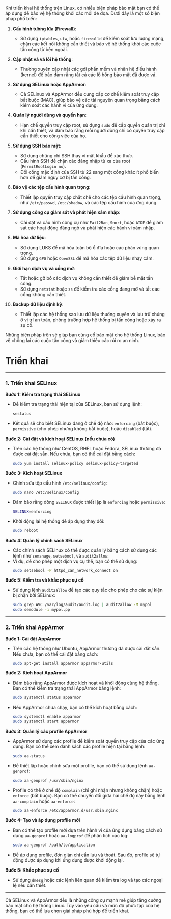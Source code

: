 Khi triển khai hệ thống trên Linux, có nhiều biện pháp bảo mật bạn có thể áp dụng để bảo vệ hệ thống khỏi các mối đe dọa. Dưới đây là một số biện pháp phổ biến:

1. **Cấu hình tường lửa (Firewall)**:
   - Sử dụng `iptables`, `ufw`, hoặc `firewalld` để kiểm soát lưu lượng mạng, chặn các kết nối không cần thiết và bảo vệ hệ thống khỏi các cuộc tấn công từ bên ngoài.

2. **Cập nhật và vá lỗi hệ thống**:
   - Thường xuyên cập nhật các gói phần mềm và nhân hệ điều hành (kernel) để bảo đảm rằng tất cả các lỗ hổng bảo mật đã được vá.

3. **Sử dụng SELinux hoặc AppArmor**:
   - Cả SELinux và AppArmor đều cung cấp cơ chế kiểm soát truy cập bắt buộc (MAC), giúp bảo vệ các tài nguyên quan trọng bằng cách kiểm soát các hành vi của ứng dụng.

4. **Quản lý người dùng và quyền hạn**:
   - Hạn chế quyền truy cập root, sử dụng `sudo` để cấp quyền quản trị chỉ khi cần thiết, và đảm bảo rằng mỗi người dùng chỉ có quyền truy cập cần thiết cho công việc của họ.

5. **Sử dụng SSH bảo mật**:
   - Sử dụng chứng chỉ SSH thay vì mật khẩu để xác thực.
   - Cấu hình SSH để chặn các đăng nhập từ xa của root (`PermitRootLogin no`).
   - Đổi cổng mặc định của SSH từ 22 sang một cổng khác ít phổ biến hơn để giảm nguy cơ bị tấn công.

6. **Bảo vệ các tệp cấu hình quan trọng**:
   - Thiết lập quyền truy cập chặt chẽ cho các tệp cấu hình quan trọng, như `/etc/passwd`, `/etc/shadow`, và các tệp cấu hình của ứng dụng.

7. **Sử dụng công cụ giám sát và phát hiện xâm nhập**:
   - Cài đặt và cấu hình công cụ như `Fail2Ban`, `Snort`, hoặc `AIDE` để giám sát các hoạt động đáng ngờ và phát hiện các hành vi xâm nhập.

8. **Mã hóa dữ liệu**:
   - Sử dụng LUKS để mã hóa toàn bộ ổ đĩa hoặc các phân vùng quan trọng.
   - Sử dụng `GPG` hoặc `OpenSSL` để mã hóa các tệp dữ liệu nhạy cảm.

9. **Giới hạn dịch vụ và cổng mở**:
   - Tắt hoặc gỡ bỏ các dịch vụ không cần thiết để giảm bề mặt tấn công.
   - Sử dụng `netstat` hoặc `ss` để kiểm tra các cổng đang mở và tắt các cổng không cần thiết.

10. **Backup dữ liệu định kỳ**:
    - Thiết lập các hệ thống sao lưu dữ liệu thường xuyên và lưu trữ chúng ở vị trí an toàn, phòng trường hợp hệ thống bị tấn công hoặc xảy ra sự cố.

Những biện pháp trên sẽ giúp bạn củng cố bảo mật cho hệ thống Linux, bảo vệ chống lại các cuộc tấn công và giảm thiểu các rủi ro an ninh.



# Triển khai

---

### **1. Triển khai SELinux**

**Bước 1: Kiểm tra trạng thái SELinux**
- Để kiểm tra trạng thái hiện tại của SELinux, bạn sử dụng lệnh:
  ```bash
  sestatus
  ```
- Kết quả sẽ cho biết SELinux đang ở chế độ nào: `enforcing` (bắt buộc), `permissive` (cho phép nhưng không bắt buộc), hoặc `disabled` (tắt).

**Bước 2: Cài đặt và kích hoạt SELinux (nếu chưa có)**
- Trên các hệ thống như CentOS, RHEL hoặc Fedora, SELinux thường đã được cài đặt sẵn. Nếu chưa, bạn có thể cài đặt bằng cách:
  ```bash
  sudo yum install selinux-policy selinux-policy-targeted
  ```

**Bước 3: Kích hoạt SELinux**
- Chỉnh sửa tệp cấu hình `/etc/selinux/config`:
  ```bash
  sudo nano /etc/selinux/config
  ```
- Đảm bảo rằng dòng `SELINUX` được thiết lập là `enforcing` hoặc `permissive`:
  ```bash
  SELINUX=enforcing
  ```
- Khởi động lại hệ thống để áp dụng thay đổi:
  ```bash
  sudo reboot
  ```

**Bước 4: Quản lý chính sách SELinux**
- Các chính sách SELinux có thể được quản lý bằng cách sử dụng các lệnh như `semanage`, `setsebool`, và `audit2allow`.
- Ví dụ, để cho phép một dịch vụ cụ thể, bạn có thể sử dụng:
  ```bash
  sudo setsebool -P httpd_can_network_connect on
  ```

**Bước 5: Kiểm tra và khắc phục sự cố**
- Sử dụng lệnh `audit2allow` để tạo các quy tắc cho phép cho các sự kiện bị chặn bởi SELinux:
  ```bash
  sudo grep AVC /var/log/audit/audit.log | audit2allow -M mypol
  sudo semodule -i mypol.pp
  ```

---

### **2. Triển khai AppArmor**

**Bước 1: Cài đặt AppArmor**
- Trên các hệ thống như Ubuntu, AppArmor thường đã được cài đặt sẵn. Nếu chưa, bạn có thể cài đặt bằng cách:
  ```bash
  sudo apt-get install apparmor apparmor-utils
  ```

**Bước 2: Kích hoạt AppArmor**
- Đảm bảo rằng AppArmor được kích hoạt và khởi động cùng hệ thống. Bạn có thể kiểm tra trạng thái AppArmor bằng lệnh:
  ```bash
  sudo systemctl status apparmor
  ```
- Nếu AppArmor chưa chạy, bạn có thể kích hoạt bằng cách:
  ```bash
  sudo systemctl enable apparmor
  sudo systemctl start apparmor
  ```

**Bước 3: Quản lý các profile AppArmor**
- AppArmor sử dụng các profile để kiểm soát quyền truy cập của các ứng dụng. Bạn có thể xem danh sách các profile hiện tại bằng lệnh:
  ```bash
  sudo aa-status
  ```
- Để thiết lập hoặc chỉnh sửa một profile, bạn có thể sử dụng lệnh `aa-genprof`:
  ```bash
  sudo aa-genprof /usr/sbin/nginx
  ```
- Profile có thể ở chế độ `complain` (chỉ ghi nhận nhưng không chặn) hoặc `enforce` (bắt buộc). Bạn có thể chuyển đổi giữa hai chế độ này bằng lệnh `aa-complain` hoặc `aa-enforce`:
  ```bash
  sudo aa-enforce /etc/apparmor.d/usr.sbin.nginx
  ```

**Bước 4: Tạo và áp dụng profile mới**
- Bạn có thể tạo profile mới dựa trên hành vi của ứng dụng bằng cách sử dụng `aa-genprof` hoặc `aa-logprof` để phân tích các log:
  ```bash
  sudo aa-genprof /path/to/application
  ```
- Để áp dụng profile, đơn giản chỉ cần lưu và thoát. Sau đó, profile sẽ tự động được áp dụng khi ứng dụng được khởi động lại.

**Bước 5: Khắc phục sự cố**
- Sử dụng `dmesg` hoặc các lệnh liên quan để kiểm tra log và tạo các ngoại lệ nếu cần thiết.

---

Cả SELinux và AppArmor đều là những công cụ mạnh mẽ giúp tăng cường bảo mật cho hệ thống Linux. Tùy vào yêu cầu và mức độ phức tạp của hệ thống, bạn có thể lựa chọn giải pháp phù hợp để triển khai.